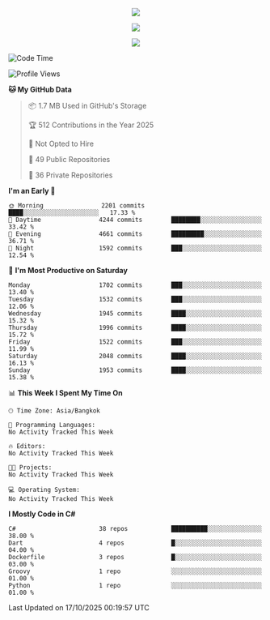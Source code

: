 <p align="center">
  <a href="say-hi.gif"> 
    <img align="center" src="say-hi.gif"/>
  </a>
</p>
<p align="center">
  <a href="https://github.com/htthinh1999">
    <img align="center" src="https://github-readme-stats-kappa-pink.vercel.app/api?username=htthinh1999&show_icons=true&count_private=true&theme=dracula"/>
  </a>
</p>
<p align="center">
  <a href="https://github.com/htthinh1999">
    <img src="https://github-readme-stats-kappa-pink.vercel.app/api/top-langs/?username=htthinh1999&layout=compact&langs_count=6&count_private=true&hide=tsql,hlsl,glsl,shaderlab&theme=dracula"/>
  </a>
</p>

<!--START_SECTION:waka-->
![Code Time](http://img.shields.io/badge/Code%20Time-0%20secs-blue)

![Profile Views](http://img.shields.io/badge/Profile%20Views-0-blue)

**🐱 My GitHub Data** 

> 📦 1.7 MB Used in GitHub's Storage 
 > 
> 🏆 512 Contributions in the Year 2025
 > 
> 🚫 Not Opted to Hire
 > 
> 📜 49 Public Repositories 
 > 
> 🔑 36 Private Repositories 
 > 
**I'm an Early 🐤** 

```text
🌞 Morning                2201 commits        ████░░░░░░░░░░░░░░░░░░░░░   17.33 % 
🌆 Daytime                4244 commits        ████████░░░░░░░░░░░░░░░░░   33.42 % 
🌃 Evening                4661 commits        █████████░░░░░░░░░░░░░░░░   36.71 % 
🌙 Night                  1592 commits        ███░░░░░░░░░░░░░░░░░░░░░░   12.54 % 
```
📅 **I'm Most Productive on Saturday** 

```text
Monday                   1702 commits        ███░░░░░░░░░░░░░░░░░░░░░░   13.40 % 
Tuesday                  1532 commits        ███░░░░░░░░░░░░░░░░░░░░░░   12.06 % 
Wednesday                1945 commits        ████░░░░░░░░░░░░░░░░░░░░░   15.32 % 
Thursday                 1996 commits        ████░░░░░░░░░░░░░░░░░░░░░   15.72 % 
Friday                   1522 commits        ███░░░░░░░░░░░░░░░░░░░░░░   11.99 % 
Saturday                 2048 commits        ████░░░░░░░░░░░░░░░░░░░░░   16.13 % 
Sunday                   1953 commits        ████░░░░░░░░░░░░░░░░░░░░░   15.38 % 
```


📊 **This Week I Spent My Time On** 

```text
🕑︎ Time Zone: Asia/Bangkok

💬 Programming Languages: 
No Activity Tracked This Week

🔥 Editors: 
No Activity Tracked This Week

🐱‍💻 Projects: 
No Activity Tracked This Week

💻 Operating System: 
No Activity Tracked This Week
```

**I Mostly Code in C#** 

```text
C#                       38 repos            ██████████░░░░░░░░░░░░░░░   38.00 % 
Dart                     4 repos             █░░░░░░░░░░░░░░░░░░░░░░░░   04.00 % 
Dockerfile               3 repos             █░░░░░░░░░░░░░░░░░░░░░░░░   03.00 % 
Groovy                   1 repo              ░░░░░░░░░░░░░░░░░░░░░░░░░   01.00 % 
Python                   1 repo              ░░░░░░░░░░░░░░░░░░░░░░░░░   01.00 % 
```




 Last Updated on 17/10/2025 00:19:57 UTC
<!--END_SECTION:waka-->
